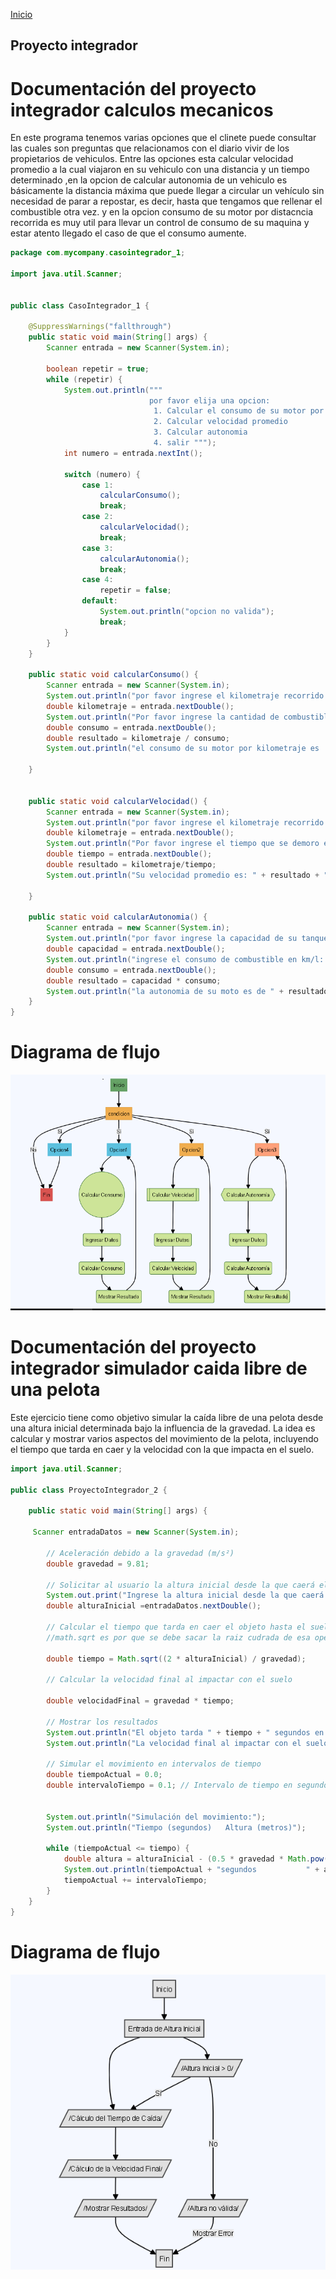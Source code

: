 <!-- No borrar o modificar -->
[Inicio](./index.md)

## Proyecto integrador


<!-- Esta sesion sera para el proyecto integrador -->

# Documentación del proyecto integrador calculos mecanicos
En este programa tenemos varias opciones que el clinete puede consultar las cuales son preguntas que relacionamos con el diario vivir de los propietarios de vehiculos. Entre las opciones esta calcular velocidad promedio a la cual viajaron en su vehiculo con una distancia y un tiempo determinado ,en la opcion de calcular autonomia de un vehiculo es básicamente la distancia máxima que puede llegar a circular un vehículo sin necesidad de parar a repostar, es decir, hasta que tengamos que rellenar el combustible otra vez. y en la opcion consumo de su motor por distacncia recorrida es muy util para llevar un control de consumo de su maquina y estar atento llegado el caso de que el consumo aumente.

```java
package com.mycompany.casointegrador_1;

import java.util.Scanner;


public class CasoIntegrador_1 {

    @SuppressWarnings("fallthrough")
    public static void main(String[] args) {
        Scanner entrada = new Scanner(System.in);

        boolean repetir = true;
        while (repetir) {
            System.out.println("""
                               por favor elija una opcion:
                                1. Calcular el consumo de su motor por distancia recorrida
                                2. Calcular velocidad promedio
                                3. Calcular autonomia
                                4. salir """);
            int numero = entrada.nextInt();

            switch (numero) {
                case 1:
                    calcularConsumo();
                    break;
                case 2:
                    calcularVelocidad();
                    break;
                case 3:
                    calcularAutonomia();
                    break;
                case 4:
                    repetir = false;
                default:
                    System.out.println("opcion no valida");
                    break;
            }
        }
    }

    public static void calcularConsumo() {
        Scanner entrada = new Scanner(System.in);
        System.out.println("por favor ingrese el kilometraje recorrido: ");
        double kilometraje = entrada.nextDouble();
        System.out.println("Por favor ingrese la cantidad de combustible gastado en litros: ");
        double consumo = entrada.nextDouble();
        double resultado = kilometraje / consumo;
        System.out.println("el consumo de su motor por kilometraje es : " + resultado + " km/l ");

    }


    public static void calcularVelocidad() {
        Scanner entrada = new Scanner(System.in);
        System.out.println("por favor ingrese el kilometraje recorrido: ");
        double kilometraje = entrada.nextDouble();
        System.out.println("Por favor ingrese el tiempo que se demoro en horas: ");
        double tiempo = entrada.nextDouble();
        double resultado = kilometraje/tiempo;
        System.out.println("Su velocidad promedio es: " + resultado + "km/h");

    }

    public static void calcularAutonomia() {
        Scanner entrada = new Scanner(System.in);
        System.out.println("por favor ingrese la capacidad de su tanque en litros: ");
        double capacidad = entrada.nextDouble();
        System.out.println("ingrese el consumo de combustible en km/l: ");
        double consumo = entrada.nextDouble();
        double resultado = capacidad * consumo;
        System.out.println("la autonomia de su moto es de " + resultado + " kilometros con el tanque actual.");
    }
}
```
# Diagrama de flujo
![Alt text](image-1.png)

# Documentación del proyecto integrador simulador caida libre de una pelota
Este ejercicio tiene como objetivo simular la caída libre de una pelota desde una altura inicial determinada bajo la influencia de la gravedad. La idea es calcular y mostrar varios aspectos del movimiento de la pelota, incluyendo el tiempo que tarda en caer y la velocidad con la que impacta en el suelo.

```java
import java.util.Scanner;

public class ProyectoIntegrador_2 {

    public static void main(String[] args) {
        
     Scanner entradaDatos = new Scanner(System.in);   

        // Aceleración debido a la gravedad (m/s²)
        double gravedad = 9.81;

        // Solicitar al usuario la altura inicial desde la que caerá el objeto (metros)
        System.out.print("Ingrese la altura inicial desde la que caerá el objeto (metros): ");
        double alturaInicial =entradaDatos.nextDouble();

        // Calcular el tiempo que tarda en caer el objeto hasta el suelo
        //math.sqrt es por que se debe sacar la raiz cudrada de esa operacion.
        
        double tiempo = Math.sqrt((2 * alturaInicial) / gravedad);

        // Calcular la velocidad final al impactar con el suelo
        
        double velocidadFinal = gravedad * tiempo;

        // Mostrar los resultados
        System.out.println("El objeto tarda " + tiempo + " segundos en caer.");
        System.out.println("La velocidad final al impactar con el suelo es " + velocidadFinal + " m/s.");

        // Simular el movimiento en intervalos de tiempo
        double tiempoActual = 0.0;
        double intervaloTiempo = 0.1; // Intervalo de tiempo en segundos
        
        
        System.out.println("Simulación del movimiento:");
        System.out.println("Tiempo (segundos)   Altura (metros)");
        
        while (tiempoActual <= tiempo) {
            double altura = alturaInicial - (0.5 * gravedad * Math.pow(tiempoActual, 2));
            System.out.println(tiempoActual + "segundos           " + altura + "metros");
            tiempoActual += intervaloTiempo;
        }
    }
}
```
# Diagrama de flujo
![Alt text](image-2.png)
